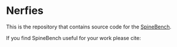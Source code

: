 # Nerfies

This is the repository that contains source code for the [SpineBench](https://github.com/shuhanxia/SpineBench.github.io#).

If you find SpineBench useful for your work please cite:
```

```

